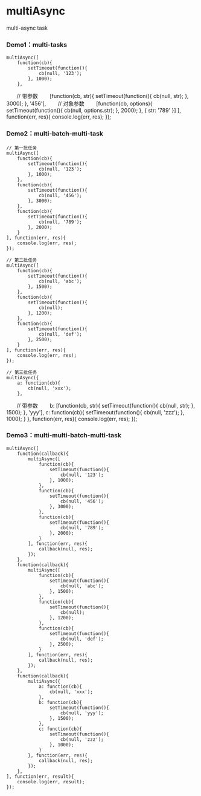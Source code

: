 # multiAsync
multi-async task


### Demo1：multi-tasks

    multiAsync([
        function(cb){
            setTimeout(function(){
                cb(null, '123');
            }, 1000);
        },
        // 带参数
        [function(cb, str){
            setTimeout(function(){
                cb(null, str);
            }, 3000);
        }, '456'],
        // 对象参数
        [function(cb, options){
            setTimeout(function(){
                cb(null, options.str);
            }, 2000);
        }, {
            str: '789'
        }]
    ], function(err, res){
        console.log(err, res);
    });


### Demo2：multi-batch-multi-task

    // 第一批任务
    multiAsync([
        function(cb){
            setTimeout(function(){
                cb(null, '123');
            }, 1000);
        },
        function(cb){
            setTimeout(function(){
                cb(null, '456');
            }, 3000);
        },
        function(cb){
            setTimeout(function(){
                cb(null, '789');
            }, 2000);
        }
    ], function(err, res){
        console.log(err, res);
    });
    
    // 第二批任务
    multiAsync([
        function(cb){
            setTimeout(function(){
                cb(null, 'abc');
            }, 1500);
        },
        function(cb){
            setTimeout(function(){
                cb(null);
            }, 1200);
        },
        function(cb){
            setTimeout(function(){
                cb(null, 'def');
            }, 2500);
        }
    ], function(err, res){
        console.log(err, res);
    });
    
    // 第三批任务
    multiAsync({
        a: function(cb){
            cb(null, 'xxx');
        },
        // 带参数
        b: [function(cb, str){
            setTimeout(function(){
                cb(null, str);
            }, 1500);
        }, 'yyy'],
        c: function(cb){
            setTimeout(function(){
                cb(null, 'zzz');
            }, 1000);
        }
    }, function(err, res){
        console.log(err, res);
    });


### Demo3：multi-multi-batch-multi-task
    
    multiAsync([
        function(callback){
            multiAsync([
                function(cb){
                    setTimeout(function(){
                        cb(null, '123');
                    }, 1000);
                },
                function(cb){
                    setTimeout(function(){
                        cb(null, '456');
                    }, 3000);
                },
                function(cb){
                    setTimeout(function(){
                        cb(null, '789');
                    }, 2000);
                }
            ], function(err, res){
                callback(null, res);
            });
        },
        function(callback){
            multiAsync([
                function(cb){
                    setTimeout(function(){
                        cb(null, 'abc');
                    }, 1500);
                },
                function(cb){
                    setTimeout(function(){
                        cb(null);
                    }, 1200);
                },
                function(cb){
                    setTimeout(function(){
                        cb(null, 'def');
                    }, 2500);
                }
            ], function(err, res){
                callback(null, res);
            });
        },
        function(callback){
            multiAsync({
                a: function(cb){
                    cb(null, 'xxx');
                },
                b: function(cb){
                    setTimeout(function(){
                        cb(null, 'yyy');
                    }, 1500);
                },
                c: function(cb){
                    setTimeout(function(){
                        cb(null, 'zzz');
                    }, 1000);
                }
            }, function(err, res){
                callback(null, res);
            });
        },
    ], function(err, result){
        console.log(err, result);
    });

